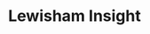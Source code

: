 ---
schema: default
title: 'Lewisham Insight'
description: 'Lewisham Insight'
logo: 'https://publiccode.eu/img/logo.svg'
---